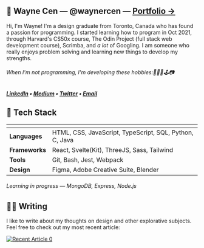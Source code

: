 ## 👋 Wayne Cen — @waynercen — [<u>Portfolio &#8594;</u>](https://waynecen.com)
Hi, I'm Wayne! I'm a design graduate from Toronto, Canada who has found a passion for programming. I started learning how to program in Oct 2021, through Harvard's CS50x course, The Odin Project (full stack web development course), Scrimba, and _a lot_ of Googling. I am someone who really enjoys problem solving and learning new things to develop my strengths.

###### When I'm not programming, I'm developing these hobbies:🏸🏐🎾🕹️📷

##### <b>[LinkedIn](https://www.linkedin.com/in/waynercen/)</b> • <b>[Medium](https://medium.com/@wayne.cen)</b> • [Twitter](https://twitter.com/cenwayner) • <b>[Email](mailto:wayne.cen@gmail.com)</b>

## 🍔 Tech Stack
| <!-- -->              | <!-- -->                                                |
| :---                  | :---                                                    |
| __Languages__         | HTML, CSS, JavaScript, TypeScript, SQL, Python, C, Java |
| __Frameworks__        | React, Svelte(Kit), ThreeJS, Sass, Tailwind             |
| __Tools__             | Git, Bash, Jest, Webpack                                |
| __Design__            | Figma, Adobe Creative Suite, Blender                    |

###### Learning in progress — MongoDB, Express, Node.js


## ✍🏻 Writing
I like to write about my thoughts on design and other explorative subjects. Feel free to check out my most recent article:

<a target="_blank" href="https://github-readme-medium-recent-article.vercel.app/medium/@wayne.cen/0"><img src="https://github-readme-medium-recent-article.vercel.app/medium/@wayne.cen/0" alt="Recent Article 0">

